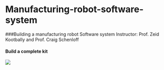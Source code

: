 # Manufacturing-robot-software-system

###Building a manufacturing robot Software system
  Instructor: Prof. Zeid Kootbally and Prof. Craig Schenloff

#### Build a complete kit
![](group7_rwa4/ARIAC-Project4.gif)
